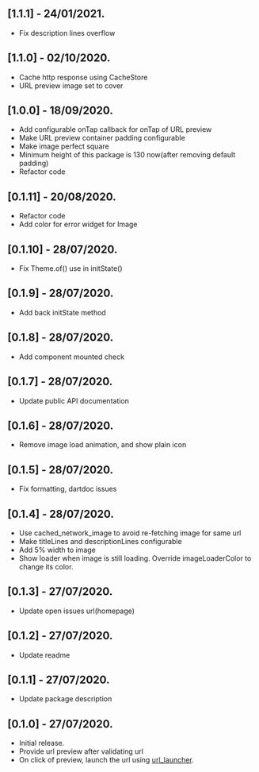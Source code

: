 ## [1.1.1] - 24/01/2021.

* Fix description lines overflow

## [1.1.0] - 02/10/2020.

* Cache http response using CacheStore
* URL preview image set to cover

## [1.0.0] - 18/09/2020.

* Add configurable onTap callback for onTap of URL preview
* Make URL preview container padding configurable
* Make image perfect square
* Minimum height of this package is 130 now(after removing default padding)
* Refactor code

## [0.1.11] - 20/08/2020.

* Refactor code
* Add color for error widget for Image

## [0.1.10] - 28/07/2020.

* Fix Theme.of() use in initState()

## [0.1.9] - 28/07/2020.

* Add back initState method

## [0.1.8] - 28/07/2020.

* Add component mounted check

## [0.1.7] - 28/07/2020.

* Update public API documentation

## [0.1.6] - 28/07/2020.

* Remove image load animation, and show plain icon

## [0.1.5] - 28/07/2020.

* Fix formatting, dartdoc issues

## [0.1.4] - 28/07/2020.

* Use cached_network_image to avoid re-fetching image for same url
* Make titleLines and descriptionLines configurable
* Add 5% width to image
* Show loader when image is still loading. Override imageLoaderColor to change its color.

## [0.1.3] - 27/07/2020.

* Update open issues url(homepage)

## [0.1.2] - 27/07/2020.

* Update readme

## [0.1.1] - 27/07/2020.

* Update package description

## [0.1.0] - 27/07/2020.

* Initial release.
* Provide url preview after validating url
* On click of preview, launch the url using [url_launcher](https://pub.dev/packages/url_launcher).
